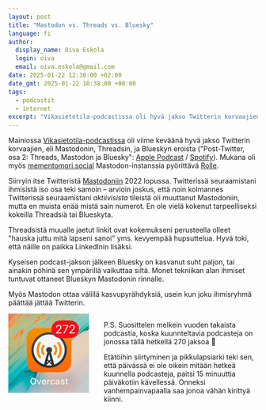 ```yaml
---
layout: post
title: "Mastodon vs. Threads vs. Bluesky"
language: fi
author:
  display_name: Oiva Eskola
  login: oiva
  email: oiva.eskola@gmail.com
date: 2025-01-22 12:38:00 +02:00
date_gmt: 2025-01-22 10:38:00 +00:00
tags:
  - podcastit
  - internet
excerpt: "Vikasietotila-podcastissa oli hyvä jakso Twitterin korvaajien eroista"
---
```


Mainiossa [Vikasietotila-podcastissa](https://vikasietoti.la/) oli viime keväänä hyvä jakso Twitterin korvaajien, eli Mastodonin, Threadsin, ja Blueskyn eroista ("Post-Twitter, osa&nbsp;2: Threads, Mastodon ja Bluesky": [Apple Podcast](https://podcasts.apple.com/us/podcast/post-twitter-osa-2-threads-mastodon-ja-bluesky/id1603294439?i=1000654605144) / [Spotify](https://open.spotify.com/episode/2jL345uQyuhdGjM4OPKa93)). Mukana oli myös [mementomori.social](https://mementomori.social) Mastodon-instanssia pyörittävä [Rolle](https://mementomori.social/@rolle).

Siirryin itse Twitteristä [Mastodoniin](https://toot.community/@oivaeskola) 2022 lopussa. Twitterissä seuraamistani ihmisistä iso osa teki samoin – arvioin joskus, että noin kolmannes Twitterissä seuraamistani _aktiivisista_ tileistä oli muuttanut Mastodoniin, mutta en muista enää mistä sain numerot. En ole vielä kokenut tarpeelliseksi kokeilla Threadsiä tai Blueskyta.

Threadsistä muualle jaetut linkit ovat kokemukseni perusteella olleet "hauska juttu mitä lapseni sanoi" yms. kevyempää hupsuttelua. Hyvä toki, että näille on paikka LinkedInin lisäksi.

Kyseisen podcast-jakson jälkeen Bluesky on kasvanut suht paljon, tai ainakin pöhinä sen ympärillä vaikuttaa siltä. Monet tekniikan alan ihmiset tuntuvat ottaneet Blueskyn Mastodonin rinnalle.

Myös Mastodon ottaa välillä kasvupyrähdyksiä, usein kun joku ihmisryhmä päättää jättää Twitterin.

<div style="display: flex; gap: 30px 30px;">
<img src="/images/IMG_1679.webp" alt="Overcast podcast-soittimen ikoni, jossa on punainen notifikaatiopallo: 272" width="163" height="160" loading="lazy" style="max-height: 160px" />

<div>

P.S.  Suosittelen melkein vuoden takaista podcastia, koska kuunnteltavia podcasteja on jonossa tällä hetkellä 270 jaksoa 🙈

Etätöihin siirtyminen ja pikkulapsiarki teki sen, että päivässä ei ole oikein mitään hetkeä kuunnella podcasteja, paitsi 15 minuuttia päiväkotiin kävellessä. Onneksi vanhempainvapaalla saa jonoa vähän kirittyä kiinni.
</div>
</div>